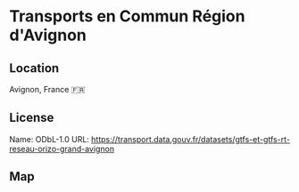 # Transports en Commun Région d'Avignon
    
## Location

Avignon, France 🇫🇷

## License

Name: ODbL-1.0
URL: https://transport.data.gouv.fr/datasets/gtfs-et-gtfs-rt-reseau-orizo-grand-avignon

## Map

<WorldMap topic="public-transport/rtfs-rt/Transports_en_Commun_Region_dAvignon/vehicle_positions/#" />

